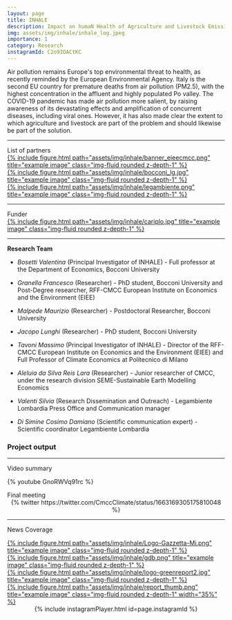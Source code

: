 ```yaml
---
layout: page
title: INHALE
description: Impact on humaN Health of Agriculture and Livestock Emissions
img: assets/img/inhale/inhale_log.jpeg
importance: 1
category: Research
instagramId: C2o9IOACtKC
---
```


Air pollution remains Europe's top environmental threat to health, as recently reminded by the European Environmental Agency. Italy is the second EU country for premature deaths from air pollution (PM2.5), with the highest concentration in the affluent and highly populated Po valley. The COVID-19 pandemic has made air pollution more salient, by raising awareness of its devastating effects and amplification of concurrent diseases, including viral ones.
However, it has also made clear the extent to which agriculture and livestock are part of the problem and should likewise be part of the solution.

---


<div class="caption">
    List of partners
</div>
<div class="row">
    <div class="col-sm mt-3 mt-md-0">
      <a href="https://www.cmcc.it/projects/inhale-impact-on-human-health-of-agriculture-and-livestock-emissions">{% include figure.html path="assets/img/inhale/banner_eieecmcc.png" title="example image" class="img-fluid rounded z-depth-1" %}</a>
    </div>
    <div class="col-sm mt-3 mt-md-0">
        <a href="https://green.unibocconi.eu/research/research-areas/environment-and-climate-change/inhale">{% include figure.html path="assets/img/inhale/bocconi_lg.jpg" title="example image" class="img-fluid rounded z-depth-1" %}</a>
    </div>
    <div class="col-sm mt-3 mt-md-0">
        <a href="https://www.legambientelombardia.it/inhale-impatto-delle-emissioni-di-agricoltura-e-allevamenti-intensivi-sulla-salute-umana/">{% include figure.html path="assets/img/inhale/legambiente.png" title="example image" class="img-fluid rounded z-depth-1" %}</a>
    </div>
</div>

---

<div class="caption">
    Funder
</div>
<div class="row">
    <div class="col-sm mt-3 mt-md-0">
        <a href="https://www.fondazionecariplo.it/it/index.html">{% include figure.html path="assets/img/inhale/cariplo.jpg" title="example image" class="img-fluid rounded z-depth-1" %}</a>
    </div>
</div>

 ---

<strong> Research Team </strong>


- *Bosetti Valentina* (Principal Investigator of INHALE) - Full professor at the Department of Economics, Bocconi University

- *Granella Francesco* (Researcher) - PhD student, Bocconi University and Post-Degree researcher, RFF-CMCC European Institute on Economics and the Environment (EIEE)

- *Malpede Maurizio* (Researcher) - Postdoctoral Researcher, Bocconi University

- *Jacopo Lunghi* (Researcher) - PhD student, Bocconi University

- *Tavoni Massimo* (Principal Investigator of INHALE) - Director of the RFF-CMCC European Institute on Economics and the Environment (EIEE) and Full Professor of Climate Economics at Politecnico di Milano

- *Aleluia da Silva Reis Lara* (Researcher) - Junior researcher of CMCC, under the research division SEME-Sustainable Earth Modelling Economics

- *Valenti Silvia* (Research Dissemination and Outreach) - Legambiente Lombardia Press Office and Communication manager

- *Di Simine Cosimo Damiano* (Scientific communication expert) - Scientific coordinator Legambiente Lombardia

### Project output
---


<div class="caption" >
     Video summary
</div>

{% youtube GnoRWVq91rc %}

<div class="caption" >
     Final meeting
</div>

<center> {% twitter https://twitter.com/CmccClimate/status/1663169305175810048 %} </center>

---
News Coverage

<div class="row">
    <div class="col-sm mt-3 mt-md-0">
      <a href="https://www.cmcc.it/projects/inhale-impact-on-human-health-of-agriculture-and-livestock-emissions">{% include figure.html path="assets/img/inhale/Logo-Gazzetta-Mi.png" title="example image" class="img-fluid rounded z-depth-1" %}</a>
    </div>
    <div class="col-sm mt-3 mt-md-0">
        <a href="https://green.unibocconi.eu/research/research-areas/environment-and-climate-change/inhale">{% include figure.html path="assets/img/inhale/gdb.png" title="example image" class="img-fluid rounded z-depth-1" %}</a>
    </div>
    <div class="col-sm mt-3 mt-md-0">
        <a href="https://www.legambientelombardia.it/inhale-impatto-delle-emissioni-di-agricoltura-e-allevamenti-intensivi-sulla-salute-umana/">{% include figure.html path="assets/img/inhale/logo-greenreport2.jpg" title="example image" class="img-fluid rounded z-depth-1" %}</a>
    </div>
</div>

<div class="row">
    <div class="col-sm mt-3 mt-md-0 text-center">
        <a href="https://www.raiplay.it/video/2024/01/Report---Puntata-del-28012024-71188538-16ca-4d7b-bfed-53e33263ac77.html">{% include figure.html path="assets/img/inhale/report_thumb.png" title="example image" class="img-fluid rounded z-depth-1" width="35%" %}</a>
    </div>
</div>

<center> {% include instagramPlayer.html id=page.instagramId %} </center>
